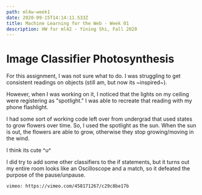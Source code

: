 ```yaml
---
path: ml4w-week1
date: 2020-09-15T14:14:11.533Z
title: Machine Learning for the Web - Week 01
description: HW for ml42 - Yining Shi, Fall 2020
---
```

# Image Classifier Photosynthesis

For this assignment, I was not sure what to do. I was struggling to get consistent readings on objects (still am, but now its ~inspired~). 

However, when I was working on it, I noticed that the lights on my ceiling were registering as "spotlight." I was able to recreate that reading with my phone flashlight.

I had some sort of working code left over from undergrad that used states to grow flowers over time. So, I used the spotlight as the sun. When the sun is out, the flowers are able to grow, otherwise they stop growing/moving in the wind.

I think its cute ^u^

I did try to add some other classifiers to the if statements, but it turns out my entire room looks like an Oscilloscope and a match, so it defeated the purpose of the pause/unpause. 

`vimeo: https://vimeo.com/458171267/c29c8be17b`
